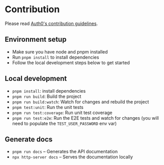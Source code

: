 # Contribution

Please read [Auth0's contribution guidelines](https://github.com/auth0/open-source-template/blob/master/GENERAL-CONTRIBUTING.md).

## Environment setup

- Make sure you have node and pnpm installed
- Run `pnpm install` to install dependencies
- Follow the local development steps below to get started

## Local development

- `pnpm install`: install dependencies
- `pnpm run build`: Build the project
- `pnpm run build:watch`: Watch for changes and rebuild the project
- `pnpm test:unit`: Run the unit tests
- `pnpm run test:coverage`: Run unit test coverage
- `pnpm run test:e2e`: Run the E2E tests and watch for changes (you will need to populate the `TEST_USER_PASSWORD` env var)

## Generate docs

- `pnpm run docs` – Generates the API documentation 
- `npx http-server docs` – Serves the documentation locally